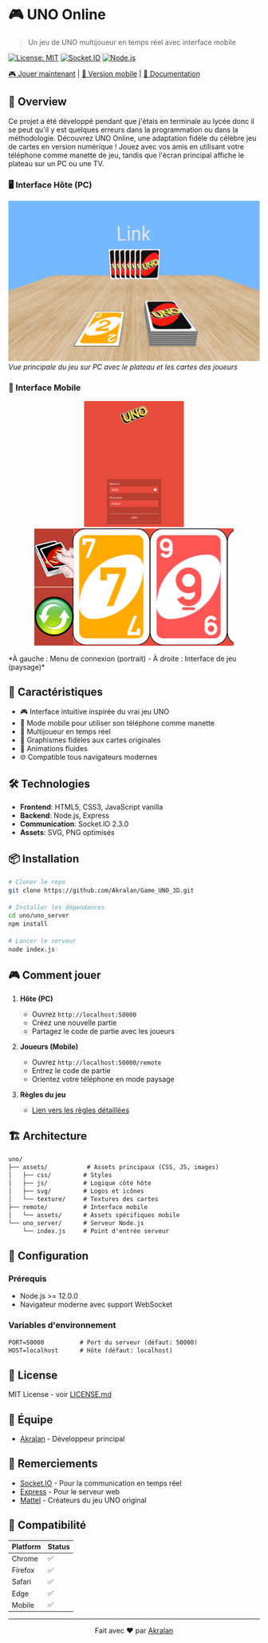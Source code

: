 # 🎮 UNO Online
> Un jeu de UNO multijoueur en temps réel avec interface mobile

[![License: MIT](https://img.shields.io/badge/License-MIT-yellow.svg)](https://opensource.org/licenses/MIT)
[![Socket.IO](https://img.shields.io/badge/Socket.IO-2.3.0-green.svg)](https://socket.io/)
[![Node.js](https://img.shields.io/badge/Node.js-Required-blue.svg)](https://nodejs.org/)

[🎮 Jouer maintenant](http://localhost:50000) | [📱 Version mobile](http://localhost:50000/remote) | [📖 Documentation](docs/README.md)

## 🎯 Overview

Ce projet a été développé pendant que j'étais en terminale au lycée donc il se peut qu'il y est quelques erreurs dans la programmation ou dans la méthodologie.
Découvrez UNO Online, une adaptation fidèle du célèbre jeu de cartes en version numérique ! Jouez avec vos amis en utilisant votre téléphone comme manette de jeu, tandis que l'écran principal affiche le plateau sur un PC ou une TV.

### 🖥️ Interface Hôte (PC)
![Interface Hôte](docs/images/host_view.png)
*Vue principale du jeu sur PC avec le plateau et les cartes des joueurs*

### 📱 Interface Mobile
<p align="center">
  <img src="docs/images/mobile_portrait.png" width="200" alt="Vue Portrait"/>
  <img src="docs/images/mobile_landscape.png" width="400" alt="Vue Paysage"/>
</p>
*À gauche : Menu de connexion (portrait) - À droite : Interface de jeu (paysage)*

## 🚀 Caractéristiques

- 🎮 Interface intuitive inspirée du vrai jeu UNO
- 📱 Mode mobile pour utiliser son téléphone comme manette
- 👥 Multijoueur en temps réel
- 🎨 Graphismes fidèles aux cartes originales
- 🔄 Animations fluides
- 🌐 Compatible tous navigateurs modernes

## 🛠️ Technologies

- **Frontend**: HTML5, CSS3, JavaScript vanilla
- **Backend**: Node.js, Express
- **Communication**: Socket.IO 2.3.0
- **Assets**: SVG, PNG optimisés

## 📦 Installation

```bash
# Cloner le repo
git clone https://github.com/Akralan/Game_UNO_3D.git

# Installer les dépendances
cd uno/uno_server
npm install

# Lancer le serveur
node index.js
```

## 🎮 Comment jouer

1. **Hôte (PC)**
   - Ouvrez `http://localhost:50000`
   - Créez une nouvelle partie
   - Partagez le code de partie avec les joueurs

2. **Joueurs (Mobile)**
   - Ouvrez `http://localhost:50000/remote`
   - Entrez le code de partie
   - Orientez votre téléphone en mode paysage

3. **Règles du jeu**
   - [Lien vers les règles détaillées](docs/RULES.md)

## 🏗️ Architecture

```
uno/
├── assets/           # Assets principaux (CSS, JS, images)
│   ├── css/         # Styles
│   ├── js/          # Logique côté hôte
│   ├── svg/         # Logos et icônes
│   └── texture/     # Textures des cartes
├── remote/          # Interface mobile
│   └── assets/      # Assets spécifiques mobile
└── uno_server/      # Serveur Node.js
    └── index.js     # Point d'entrée serveur
```

## 🔧 Configuration

### Prérequis
- Node.js >= 12.0.0
- Navigateur moderne avec support WebSocket

### Variables d'environnement
```env
PORT=50000          # Port du serveur (défaut: 50000)
HOST=localhost      # Hôte (défaut: localhost)
```

## 📝 License

MIT License - voir [LICENSE.md](LICENSE.md)

## 👥 Équipe

- [Akralan](https://github.com/Akralan) - Développeur principal

## 🙏 Remerciements

- [Socket.IO](https://socket.io/) - Pour la communication en temps réel
- [Express](https://expressjs.com/) - Pour le serveur web
- [Mattel](https://www.mattel.com) - Créateurs du jeu UNO original

## 📱 Compatibilité

| Platform | Status |
|----------|--------|
| Chrome   | ✅     |
| Firefox  | ✅     |
| Safari   | ✅     |
| Edge     | ✅     |
| Mobile   | ✅     |

---

<p align="center">
  Fait avec ❤️ par <a href="https://github.com/Akralan">Akralan</a>
</p>
